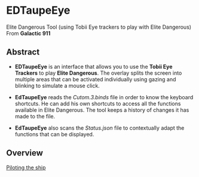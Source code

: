 # EDTaupeEye
Elite Dangerous Tool (using Tobii Eye trackers to play with Elite  Dangerous) From **Galactic 911**

## **Abstract**

- **EDTaupeEye** is an interface that allows you to use the **Tobii Eye Trackers** to play **Elite Dangerous**. 
The overlay splits the screen into multiple areas that can be activated individually using gazing 
and blinking to simulate a mouse click.

- **EdTaupeEye** reads the *Cutom.3.binds* file in order to know the keyboard shortcuts. He can add his 
own shortcuts to access all the functions available in Elite Dangerous. The tool keeps a history 
of changes it has made to the file.

- **EdTaupeEye** also scans the *Status.json* file to contextually adapt the functions that can be displayed.

## **Overview**
[Piloting the ship](https://github.com/MaxiDonkey/EDTaupeEye/tree/master/img/edte_img0.png)